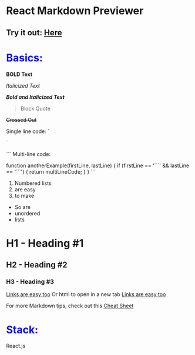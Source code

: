 # React Markdown Previewer

## Try it out: <a href="https://rproderick.github.io/react-markdown-previewer/" target="_blank">Here</a>

# **<span style="color:blue">Basics:</span>**

**BOLD Text**

*Italicized Text*

**_Bold and Italicized Text_**

> Block Quote

~~Crossed Out~~

Single line code: \`<div></div>\`

\`\`\`
Multi-line code:

function anotherExample(firstLine, lastLine) {
  if (firstLine == '\`\`\`' && lastLine == '\`\`\`') {
    return multiLineCode;
  }
}
\`\`\`
1. Numbered lists
2. are easy
3. to make

- So are
- unordered
- lists

# H1 - Heading #1
## H2 - Heading #2
### H3 - Heading #3

[Links are easy too](https://github.com/RpRoderick) Or html to open in a new tab <a href="https://github.com/RpRoderick" target="_blank">Links are easy too</a>

For more Markdown tips, check out this <a href="https://www.markdownguide.org/cheat-sheet/" target="_blank">Cheat Sheet</a>

# **<span style="color:blue">Stack:</span>**

React.js

